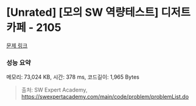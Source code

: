 # [Unrated] [모의 SW 역량테스트] 디저트 카페 - 2105 

[문제 링크](https://swexpertacademy.com/main/code/problem/problemDetail.do?contestProbId=AV5VwAr6APYDFAWu) 

### 성능 요약

메모리: 73,024 KB, 시간: 378 ms, 코드길이: 1,965 Bytes



> 출처: SW Expert Academy, https://swexpertacademy.com/main/code/problem/problemList.do